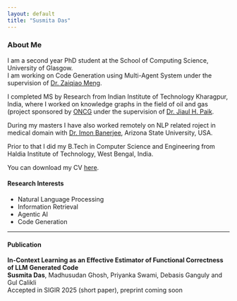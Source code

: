```yaml
---
layout: default
title: "Susmita Das"
---
```





###  About Me

I am a second year PhD student at the School of Computing Science, University of Glasgow.  
I am working on Code Generation using Multi-Agent System under the supervision of [Dr. Zaiqiao Meng](https://mengzaiqiao.github.io/).

I completed MS by Research from Indian Institute of Technology Kharagpur, India, where I worked on knowledge graphs in the field of oil and gas (project sponsored by [ONCG](https://ongcindia.com/web/eng) under the supervision of [Dr. Jiaul H. Paik](https://jiaul.github.io/).

During my masters I have also worked remotely on NLP related roject in medical domain with [Dr. Imon Banerjee](https://search.asu.edu/profile/3997231), Arizona State University, USA. 

Prior to that I did my B.Tech in Computer Science and Engineering from Haldia Institute of Technology, West Bengal, India.

You can download my CV <a href="assets/Susmita_Das_UofG.pdf" download>here</a>.

 




#### Research Interests

- Natural Language Processing  
- Information Retrieval  
- Agentic AI  
- Code Generation

---


#### Publication  
**In-Context Learning as an Effective Estimator of Functional Correctness of LLM Generated Code**  <br>
**Susmita Das**, Madhusudan Ghosh, Priyanka Swami, Debasis Ganguly and Gul Calikli  <br>
Accepted in SIGIR 2025 (short paper), preprint coming soon





